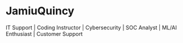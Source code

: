 # JamiuQuincy
IT Support | Coding Instructor | Cybersecurity | SOC Analyst | ML/AI Enthusiast | Customer Support
